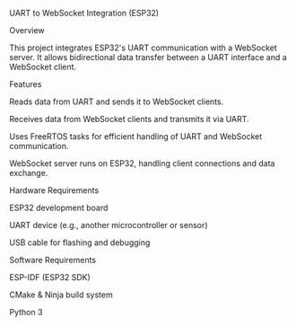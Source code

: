 UART to WebSocket Integration (ESP32)

Overview

This project integrates ESP32's UART communication with a WebSocket server. It allows bidirectional data transfer between a UART interface and a WebSocket client.

Features

Reads data from UART and sends it to WebSocket clients.

Receives data from WebSocket clients and transmits it via UART.

Uses FreeRTOS tasks for efficient handling of UART and WebSocket communication.

WebSocket server runs on ESP32, handling client connections and data exchange.

Hardware Requirements

ESP32 development board

UART device (e.g., another microcontroller or sensor)

USB cable for flashing and debugging

Software Requirements

ESP-IDF (ESP32 SDK)

CMake & Ninja build system

Python 3
